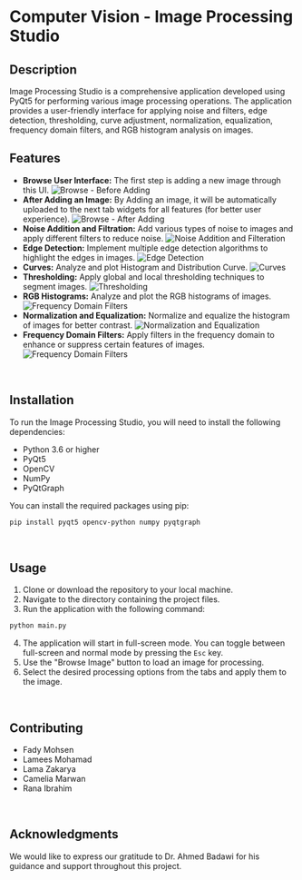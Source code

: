 # Computer Vision - Image Processing Studio



## Description
Image Processing Studio is a comprehensive application developed using PyQt5 for performing various image processing operations. The application provides a user-friendly interface for applying noise and filters, edge detection, thresholding, curve adjustment, normalization, equalization, frequency domain filters, and RGB histogram analysis on images.
<br>



## Features
- **Browse User Interface:** The first step is adding a new image through this UI.
  ![Browse - Before Adding](https://github.com/fadymohsen/ComputerVision-ImageSamplingStudio/blob/main/Screenshots/Browse%20-%20Before%20Adding.png)
- **After Adding an Image:** By Adding an image, it will be automatically uploaded to the next tab widgets for all features (for better user experience).
  ![Browse - After Adding](https://github.com/fadymohsen/ComputerVision-ImageSamplingStudio/blob/main/Screenshots/Browse%20-%20After%20Adding.png)
- **Noise Addition and Filtration:** Add various types of noise to images and apply different filters to reduce noise.
  ![Noise Addition and Filteration](https://github.com/fadymohsen/ComputerVision-ImageSamplingStudio/blob/main/Screenshots/Noise%20Filteration.png)
- **Edge Detection:** Implement multiple edge detection algorithms to highlight the edges in images.
  ![Edge Detection](https://github.com/fadymohsen/ComputerVision-ImageSamplingStudio/blob/main/Screenshots/Edge%20Detection.png)
- **Curves:** Analyze and plot Histogram and Distribution Curve.
  ![Curves](https://github.com/fadymohsen/ComputerVision-ImageSamplingStudio/blob/main/Screenshots/Curves.png)
- **Thresholding:** Apply global and local thresholding techniques to segment images.
  ![Thresholding](https://github.com/fadymohsen/ComputerVision-ImageSamplingStudio/blob/main/Screenshots/Global%20Thresholding.png)
- **RGB Histograms:** Analyze and plot the RGB histograms of images.
  ![Frequency Domain Filters](https://github.com/fadymohsen/ComputerVision-ImageSamplingStudio/blob/main/Screenshots/RGB%20Histogram.png)
- **Normalization and Equalization:** Normalize and equalize the histogram of images for better contrast.
  ![Normalization and Equalization](https://github.com/fadymohsen/ComputerVision-ImageSamplingStudio/blob/main/Screenshots/Equalization.png)
- **Frequency Domain Filters:** Apply filters in the frequency domain to enhance or suppress certain features of images.
  ![Frequency Domain Filters](https://github.com/fadymohsen/ComputerVision-ImageSamplingStudio/blob/main/Screenshots/Frequency.png)

<br>



## Installation
To run the Image Processing Studio, you will need to install the following dependencies:
- Python 3.6 or higher
- PyQt5
- OpenCV
- NumPy
- PyQtGraph

You can install the required packages using pip:
```bash
pip install pyqt5 opencv-python numpy pyqtgraph
```
<br>



## Usage
1. Clone or download the repository to your local machine.
2. Navigate to the directory containing the project files.
3. Run the application with the following command:
```bash
python main.py
```
4. The application will start in full-screen mode. You can toggle between full-screen and normal mode by pressing the `Esc` key.
5. Use the "Browse Image" button to load an image for processing.
6. Select the desired processing options from the tabs and apply them to the image.
<br>



## Contributing
- Fady Mohsen
- Lamees Mohamad
- Lama Zakarya
- Camelia Marwan
- Rana Ibrahim
<br>



## Acknowledgments
We would like to express our gratitude to Dr. Ahmed Badawi for his guidance and support throughout this project.
